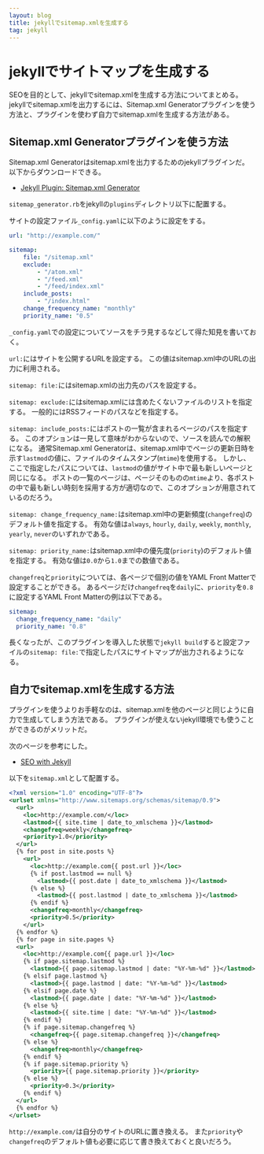 ```yaml
---
layout: blog
title: jekyllでsitemap.xmlを生成する
tag: jekyll
---
```


# jekyllでサイトマップを生成する

SEOを目的として、jekyllでsitemap.xmlを生成する方法についてまとめる。
jekyllでsitemap.xmlを出力するには、Sitemap.xml Generatorプラグインを使う方法と、プラグインを使わず自力でsitemap.xmlを生成する方法がある。

## Sitemap.xml Generatorプラグインを使う方法

Sitemap.xml Generatorはsitemap.xmlを出力するためのjekyllプラグインだ。
以下からダウンロードできる。

- [Jekyll Plugin: Sitemap.xml Generator](https://github.com/kinnetica/jekyll-plugins)

`sitemap_generator.rb`をjekyllの`plugins`ディレクトリ以下に配置する。

サイトの設定ファイル`_config.yaml`に以下のように設定をする。

~~~~yaml
url: "http://example.com/"

sitemap:
    file: "/sitemap.xml"
    exclude:
        - "/atom.xml"
        - "/feed.xml"
        - "/feed/index.xml"
    include_posts:
        - "/index.html"
    change_frequency_name: "monthly"
    priority_name: "0.5"
~~~~

`_config.yaml`での設定についてソースをチラ見するなどして得た知見を書いておく。

`url:`にはサイトを公開するURLを設定する。
この値はsitemap.xml中のURLの出力に利用される。

`sitemap: file:`にはsitemap.xmlの出力先のパスを設定する。

`sitemap: exclude:`にはsitemap.xmlには含めたくないファイルのリストを指定する。
一般的にはRSSフィードのパスなどを指定する。

`sitemap: include_posts:`にはポストの一覧が含まれるページのパスを指定する。
このオプションは一見して意味がわからないので、ソースを読んでの解釈になる。
通常Sitemap.xml Generatorは、sitemap.xml中でページの更新日時を示す`lastmod`の値に、ファイルのタイムスタンプ(`mtime`)を使用する。
しかし、ここで指定したパスについては、`lastmod`の値がサイト中で最も新しいページと同じになる。
ポストの一覧のページは、ページそのものの`mtime`より、各ポストの中で最も新しい時刻を採用する方が適切なので、このオプションが用意されているのだろう。

`sitemap: change_frequency_name:`はsitemap.xml中の更新頻度(`changefreq`)のデフォルト値を指定する。
有効な値は`always`, `hourly`, `daily`, `weekly`, `monthly`, `yearly`, `never`のいずれかである。

`sitemap: priority_name:`はsitemap.xml中の優先度(`priority`)のデフォルト値を指定する。
有効な値は`0.0`から`1.0`までの数値である。

`changefreq`と`priority`については、各ページで個別の値をYAML Front Matterで設定することができる。
あるページだけ`changefreq`を`daily`に、`priority`を`0.8`に設定するYAML Front Matterの例は以下である。

~~~~yaml
sitemap:
  change_frequency_name: "daily"
  priority_name: "0.8"
~~~~

長くなったが、このプラグインを導入した状態で`jekyll build`すると設定ファイルの`sitemap: file:`で指定したパスにサイトマップが出力されるようになる。

## 自力でsitemap.xmlを生成する方法

プラグインを使うよりお手軽なのは、sitemap.xmlを他のページと同じように自力で生成してしまう方法である。
プラグインが使えないjekyll環境でも使うことができるのがメリットだ。

次のページを参考にした。

- [SEO with Jekyll](http://jethrokuan.github.io/2013/12/20/SEO-with-Jekyll.html)

以下を`sitemap.xml`として配置する。

~~~~xml
<?xml version="1.0" encoding="UTF-8"?>
<urlset xmlns="http://www.sitemaps.org/schemas/sitemap/0.9">
  <url>
    <loc>http://example.com/</loc>
    <lastmod>{{ site.time | date_to_xmlschema }}</lastmod>
    <changefreq>weekly</changefreq>
    <priority>1.0</priority>
  </url>
  {% for post in site.posts %}
    <url>
      <loc>http://example.com{{ post.url }}</loc>
      {% if post.lastmod == null %}
        <lastmod>{{ post.date | date_to_xmlschema }}</lastmod>
      {% else %}
        <lastmod>{{ post.lastmod | date_to_xmlschema }}</lastmod>
      {% endif %}
      <changefreq>monthly</changefreq>
      <priority>0.5</priority>
    </url>
  {% endfor %}
  {% for page in site.pages %}
  <url>
    <loc>http://example.com{{ page.url }}</loc>
    {% if page.sitemap.lastmod %}
      <lastmod>{{ page.sitemap.lastmod | date: "%Y-%m-%d" }}</lastmod>
    {% elsif page.lastmod %}
      <lastmod>{{ page.lastmod | date: "%Y-%m-%d" }}</lastmod>
    {% elsif page.date %}
      <lastmod>{{ page.date | date: "%Y-%m-%d" }}</lastmod>
    {% else %}
      <lastmod>{{ site.time | date: "%Y-%m-%d" }}</lastmod>
    {% endif %}
    {% if page.sitemap.changefreq %}
      <changefreq>{{ page.sitemap.changefreq }}</changefreq>
    {% else %}
      <changefreq>monthly</changefreq>
    {% endif %}
    {% if page.sitemap.priority %}
      <priority>{{ page.sitemap.priority }}</priority>
    {% else %}
      <priority>0.3</priority>
    {% endif %}
  </url>
  {% endfor %}
</urlset>
~~~~

`http://example.com/`は自分のサイトのURLに置き換える。
また`priority`や`changefreq`のデフォルト値も必要に応じて書き換えておくと良いだろう。
